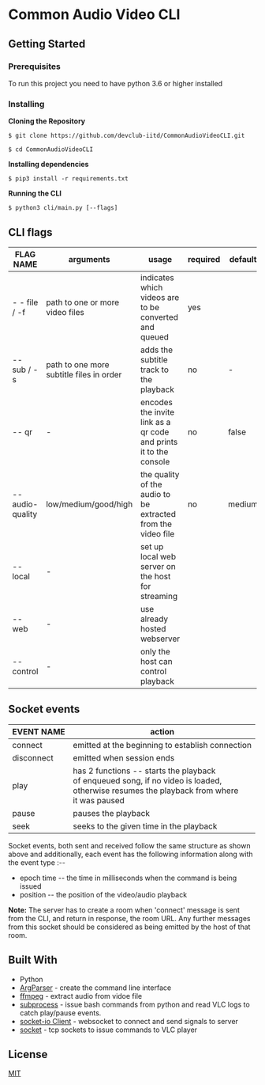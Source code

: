 # Common Audio Video CLI


## Getting Started

### Prerequisites

To run this project you need to have python 3.6 or higher installed

### Installing

**Cloning the Repository**

```
$ git clone https://github.com/devclub-iitd/CommonAudioVideoCLI.git

$ cd CommonAudioVideoCLI
```

**Installing dependencies**

```
$ pip3 install -r requirements.txt
```

**Running the CLI**

```
$ python3 cli/main.py [--flags]
```

## CLI flags
| FLAG NAME | arguments | usage | required | default
|--|--|--|--|--
| - - file / -f | path to one or more video files | indicates which videos are to be converted and queued | yes
| -- sub / -s |  path to one more subtitle files in order | adds the subtitle track to the playback | no| -
| -- qr| - |encodes the invite link as a qr code and prints it to the console| no| false
| --audio-quality| low/medium/good/high | the quality of the audio to be extracted from the video file| no | medium
| --local |	- | set up local web server on the host for streaming
|--web| - | use already hosted webserver 	
|--control| - | only the host can control playback



## Socket events

| EVENT NAME | action 
|--|--
|connect | emitted at the beginning to establish connection
|disconnect| emitted when session ends
| play | has 2 functions -- starts the playback <br> of enqueued song, if no video is loaded,<br> otherwise resumes the playback from where <br> it was paused	
| pause | pauses the playback 
| seek  | seeks to the given time in the playback

Socket events, both sent and received follow the same structure as shown above and additionally, each event has the following information along with the event type :--
- epoch time -- the time in milliseconds when the command is being issued 
- position -- the position of the video/audio playback


**Note:** The server has to create a room when 'connect' message is sent from the CLI, and return in response, the room URL. Any further messages from this socket should be considered as being emitted by the host of that room.

## Built With
- Python
- [ArgParser](https://pypi.org/project/argparse/) - create the command line interface 
- [ffmpeg](https://pypi.org/project/ffmpeg-python/) - extract audio from vidoe file
- [subprocess](https://docs.python.org/3/library/subprocess.html) - issue bash commands from python and read VLC logs to catch play/pause events.
- [socket-io Client](https://python-socketio.readthedocs.io/en/latest/) - websocket to connect and send signals to server
- [socket](https://docs.python.org/3/library/socket.html) - tcp sockets to issue commands to VLC player

## License

[MIT](LICENSE)

